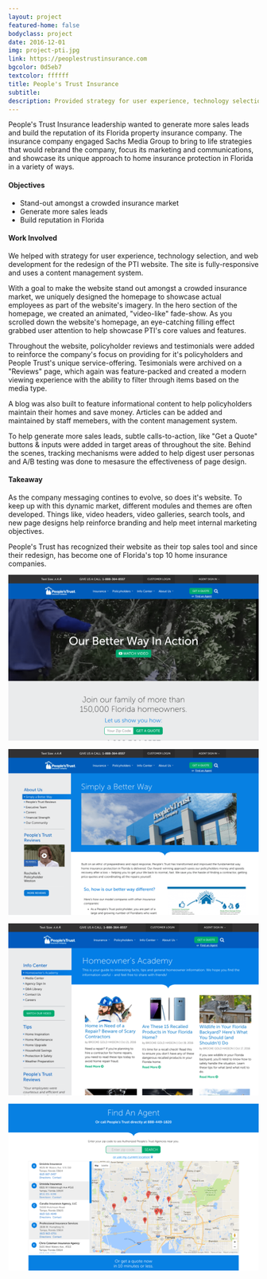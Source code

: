 ```yaml
---
layout: project
featured-home: false
bodyclass: project
date: 2016-12-01
img: project-pti.jpg
link: https://peoplestrustinsurance.com
bgcolor: 0d5eb7
textcolor: ffffff
title: People's Trust Insurance
subtitle: 
description: Provided strategy for user experience, technology selection, and web development for a comprehensive website redesign
---
```


People's Trust Insurance leadership wanted to generate more sales leads and build the reputation of its Florida property insurance company. The insurance company engaged Sachs Media Group to bring to life strategies that would rebrand the company, focus its marketing and communications, and showcase its unique approach to home insurance protection in Florida in a variety of ways.

#### Objectives
* Stand-out amongst a crowded insurance market
* Generate more sales leads
* Build reputation in Florida

#### Work Involved
We helped with strategy for user experience, technology selection, and web development for the redesign of the PTI website. The site is fully-responsive and uses a content management system. 

With a goal to make the website stand out amongst a crowded insurance market, we uniquely designed the homepage to showcase actual employees as part of the website's imagery. In the hero section of the homepage, we created an animated, "video-like" fade-show. As you scrolled down the website's homepage, an eye-catching filling effect grabbed user attention to help showcase PTI's core values and features. 

Throughout the website, policyholder reviews and testimonials were added to reinforce the company's focus on providing for it's policyholders and People Trust's unique service-offering. Tesimonials were archived on a "Reviews" page, which again was feature-packed and created a modern viewing experience with the ability to filter through items based on the media type.

A blog was also built to feature informational content to help policyholders maintain their homes and save money. Articles can be added and maintained by staff memebers, with the content management system.

To help generate more sales leads, subtle calls-to-action, like "Get a Quote" buttons & inputs were added in target areas of throughout the site. Behind the scenes, tracking mechanisms were added to help digest user personas and A/B testing was done to mesasure the effectiveness of page design.


#### Takeaway
As the company messaging contines to evolve, so does it's website. To keep up with this dynamic market, different modules and themes are often developed. Things like, video headers, video galleries, search tools, and new page designs help reinforce branding and help meet internal marketing objectives. 

People's Trust has recognized their website as their top sales tool and since their redesign, has become one of Florida's top 10 home insurance companies.

![pti homepage image](/assets/images/project-pti-home.png)

![pti about image](/assets/images/project-pti-about.png)

![pti blog image](/assets/images/project-pti-blog.png)

![pti find an agent image](/assets/images/project-ptirepairs-agent.png)
